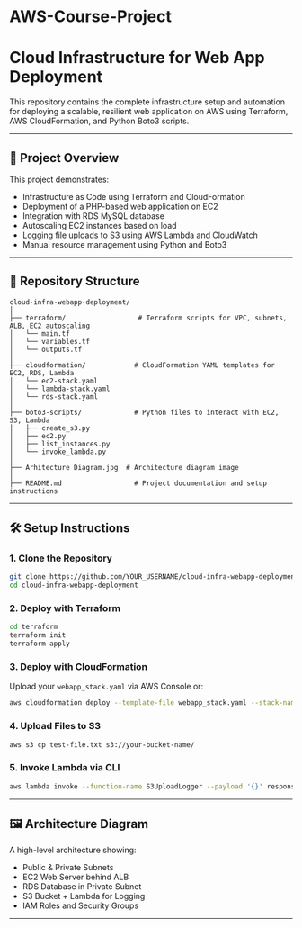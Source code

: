 # AWS-Course-Project
# Cloud Infrastructure for Web App Deployment

This repository contains the complete infrastructure setup and automation for deploying a scalable, resilient web application on AWS using Terraform, AWS CloudFormation, and Python Boto3 scripts.

---

## 📌 Project Overview

This project demonstrates:
- Infrastructure as Code using Terraform and CloudFormation
- Deployment of a PHP-based web application on EC2
- Integration with RDS MySQL database
- Autoscaling EC2 instances based on load
- Logging file uploads to S3 using AWS Lambda and CloudWatch
- Manual resource management using Python and Boto3

---

## 📁 Repository Structure

```
cloud-infra-webapp-deployment/
│
├── terraform/                  # Terraform scripts for VPC, subnets, ALB, EC2 autoscaling
│   └── main.tf
│   └── variables.tf
│   └── outputs.tf
│
├── cloudformation/            # CloudFormation YAML templates for EC2, RDS, Lambda
│   └── ec2-stack.yaml
│   └── lambda-stack.yaml
│   └── rds-stack.yaml
│
├── boto3-scripts/             # Python files to interact with EC2, S3, Lambda
│   ├── create_s3.py
│   ├── ec2.py
│   ├── list_instances.py
│   └── invoke_lambda.py
│
├── Arhitecture Diagram.jpg  # Architecture diagram image
│   
├── README.md                  # Project documentation and setup instructions
```

---

## 🛠️ Setup Instructions

### 1. Clone the Repository
```bash
git clone https://github.com/YOUR_USERNAME/cloud-infra-webapp-deployment.git
cd cloud-infra-webapp-deployment
```

### 2. Deploy with Terraform
```bash
cd terraform
terraform init
terraform apply
```

### 3. Deploy with CloudFormation
Upload your `webapp_stack.yaml` via AWS Console or:
```bash
aws cloudformation deploy --template-file webapp_stack.yaml --stack-name my-webapp-stack
```

### 4. Upload Files to S3
```bash
aws s3 cp test-file.txt s3://your-bucket-name/
```

### 5. Invoke Lambda via CLI
```bash
aws lambda invoke --function-name S3UploadLogger --payload '{}' response.json
```

---

## 🖼️ Architecture Diagram

A high-level architecture showing:
- Public & Private Subnets
- EC2 Web Server behind ALB
- RDS Database in Private Subnet
- S3 Bucket + Lambda for Logging
- IAM Roles and Security Groups

---


